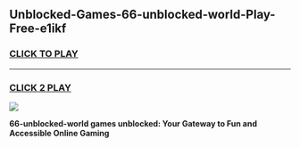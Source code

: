 
## Unblocked-Games-66-unblocked-world-Play-Free-e1ikf
<h3>
<a href="https://premium76.site?title=66-unblocked-world&ref=23A">CLICK TO PLAY</a></h3>
<hr>

<h3>
<a href="https://premium76.site?title=66-unblocked-world&ref=23A">CLICK 2 PLAY</a>
  
</h3>

<a href="https://premium76.site?title=66-unblocked-world&ref=23A"><img src="https://clearcache.store/games.png"></a>


**66-unblocked-world games unblocked: Your Gateway to Fun and Accessible Online Gaming**
